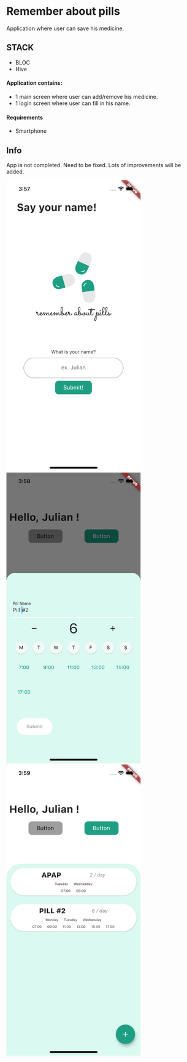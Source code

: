 # Remember about pills 

Application where user can save his medicine.



## STACK

- BLOC
- Hive

#### Application contains: 
- 1 main screen where user can add/remove his medicine.
- 1 login screen where user can fill in his name.

#### Requirements

- Smartphone

## Info
App is not completed. Need to be fixed.
Lots of improvements will be added.

<img src="Screen1.png" width="350" title="Screen 1">
<img src="Screen2.png" width="350" title="Screen 2">
<img src="Screen3.png" width="350" title="Screen 3">


